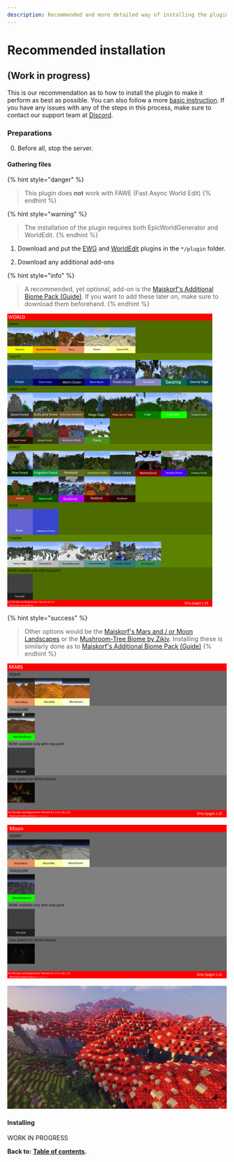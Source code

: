 ```yaml
---
description: Recommended and more detailed way of installing the plugin.
---
```


# Recommended installation

## \(Work in progress\)

This is our recommendation as to how to install the plugin to make it perform as best as possible. You can also follow a more [basic instruction](https://docs.dynamic-bytes.com/basic-installation). If you have any issues with any of the steps in this process, make sure to contact our support team at [Discord](https://discord.gg/Jq3ecb3).

### Preparations

0. Before all, stop the server.

#### Gathering files

{% hint style="danger" %}
> This plugin does **not** work with FAWE \(Fast Async World Edit\)
{% endhint %}

{% hint style="warning" %}
> The installation of the plugin requires both EpicWorldGenerator and WorldEdit.
{% endhint %}

1. Download and put the [EWG](https://www.spigotmc.org/resources/epicworldgenerator-1-14-1-15-2-support-all-update-aquatic-features.8067/) and [WorldEdit](https://dev.bukkit.org/projects/worldedit) plugins in the `*/plugin` folder.

2. Download any additional add-ons

{% hint style="info" %}
> A recommended, yet optional, add-on is the [Maiskorf's Additional Biome Pack \(Guide\)](https://docs.dynamic-bytes.com/beginner/recommended-installation/maiskorfs-additional-biome-pack). If you want to add these later on, make sure to download them beforehand.
{% endhint %}

![Maiskorf&apos;s Additional Biome Pack](../../.gitbook/assets/afbeelding%20%281%29.png)

{% hint style="success" %}
> Other options would be the [Maiskorf's Mars and / or Moon Landscapes](https://discordapp.com/channels/576841187256827905/576844840847802398/714083091504693278) or the [Mushroom-Tree Biome by Zikiv](https://discordapp.com/channels/576841187256827905/576844840847802398/710821492321157170). Installing these is similarly done as to [Maiskorf's Additional Biome Pack \(Guide\)](https://docs.dynamic-bytes.com/beginner/recommended-installation/maiskorfs-additional-biome-pack)
{% endhint %}

![Maiskorf&apos;s Mars Landscapes](../../.gitbook/assets/afbeelding%20%287%29.png)

![Maiskorf&apos;s Moon Landscapes](../../.gitbook/assets/afbeelding%20%286%29.png)

![Zikiv&apos;s Mushroom Biome](../../.gitbook/assets/afbeelding%20%288%29.png)

#### Installing

WORK IN PROGRESS

**Back to:** [**Table of contents**](https://docs.dynamic-bytes.com/table-of-contents)**.**

